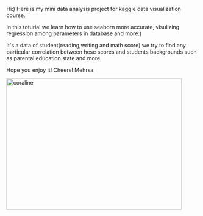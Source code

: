 Hi:)
Here is my mini data analysis project for kaggle data visualization course. 


In this toturial we learn how to use seaborn more accurate, visulizing regression among parameters in database and more:)

It's a data of student(reading,writing and math score) we try to find any particular correlation between hese scores and students backgrounds such as parental education state and more. 

Hope you enjoy it!
Cheers!
Mehrsa

<img src="https://www.google.com/search?q=coraline&sxsrf=ALeKk036GsF7oD-lyzyUfvIpD1KFS0H1iw:1625335283041&source=lnms&tbm=isch&sa=X&ved=2ahUKEwiGq77hvcfxAhWVQuUKHXPhB-MQ_AUoAXoECAEQAw&biw=1396&bih=604#imgrc=9ATV6mELpvznGM" alt="coraline" width="460" height="345">

